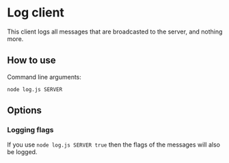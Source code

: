 # Log client

This client logs all messages that are broadcasted to the server, and nothing more.

## How to use

Command line arguments:

`node log.js SERVER`

## Options

### Logging flags

If you use `node log.js SERVER true` then the flags of the messages will also be logged.
